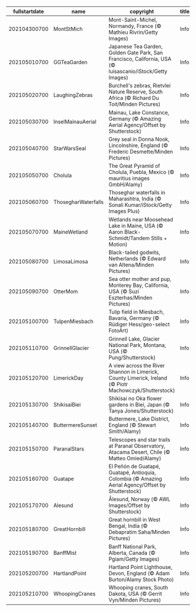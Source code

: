 |fullstartdate|name|copyright|title|image|
|--|--|--|--|--|
202104300700|MontStMich|Mont-Saint-Michel, Normandy, France (© Mathieu Rivrin/Getty Images)|Info|![](/en-AU/2021/05/202104300700MontStMich.jpg)|
202105010700|GGTeaGarden|Japanese Tea Garden, Golden Gate Park, San Francisco, California, USA (© luisascanio/iStock/Getty Images)|Info|![](/en-AU/2021/05/202105010700GGTeaGarden.jpg)|
202105020700|LaughingZebras|Burchell's zebras, Rietvlei Nature Reserve, South Africa (© Richard Du Toit/Minden Pictures)|Info|![](/en-AU/2021/05/202105020700LaughingZebras.jpg)|
202105030700|InselMainauAerial|Mainau, Lake Constance, Germany (© Amazing Aerial Agency/Offset by Shutterstock)|Info|![](/en-AU/2021/05/202105030700InselMainauAerial.jpg)|
202105040700|StarWarsSeal|Grey seal in Donna Nook, Lincolnshire, England (© Frederic Desmette/Minden Pictures)|Info|![](/en-AU/2021/05/202105040700StarWarsSeal.jpg)|
202105050700|Cholula|The Great Pyramid of Cholula, Puebla, Mexico (© mauritius images GmbH/Alamy)|Info|![](/en-AU/2021/05/202105050700Cholula.jpg)|
202105060700|ThosegharWaterfalls|Thoseghar waterfalls in Maharashtra, India (© Sonali Kumar/iStock/Getty Images Plus)|Info|![](/en-AU/2021/05/202105060700ThosegharWaterfalls.jpg)|
202105070700|MaineWetland|Wetlands near Moosehead Lake in Maine, USA (© Aaron Black-Schmidt/Tandem Stills + Motion)|Info|![](/en-AU/2021/05/202105070700MaineWetland.jpg)|
202105080700|LimosaLimosa|Black-tailed godwits, Netherlands (© Edward van Altena/Minden Pictures)|Info|![](/en-AU/2021/05/202105080700LimosaLimosa.jpg)|
202105090700|OtterMom|Sea otter mother and pup, Monterey Bay, California, USA (© Suzi Eszterhas/Minden Pictures)|Info|![](/en-AU/2021/05/202105090700OtterMom.jpg)|
202105100700|TulpenMiesbach|Tulip field in Miesbach, Bavaria, Germany (© Rüdiger Hess/geo-select FotoArt)|Info|![](/en-AU/2021/05/202105100700TulpenMiesbach.jpg)|
202105110700|GrinnellGlacier|Grinnell Lake, Glacier National Park, Montana, USA (© Pung/Shutterstock)|Info|![](/en-AU/2021/05/202105110700GrinnellGlacier.jpg)|
202105120700|LimerickDay|A view across the River Shannon in Limerick, County Limerick, Ireland (© Piotr Machowczyk/Shutterstock)|Info|![](/en-AU/2021/05/202105120700LimerickDay.jpg)|
202105130700|ShikisaiBiei|Shikisai no Oka flower gardens in Biei, Japan (© Tanya Jones/Shutterstock)|Info|![](/en-AU/2021/05/202105130700ShikisaiBiei.jpg)|
202105140700|ButtermereSunset|Buttermere, Lake District, England (© Stewart Smith/Alamy)|Info|![](/en-AU/2021/05/202105140700ButtermereSunset.jpg)|
202105150700|ParanalStars|Telescopes and star trails at Paranal Observatory, Atacama Desert, Chile (© Matteo Omied/Alamy)|Info|![](/en-AU/2021/05/202105150700ParanalStars.jpg)|
202105160700|Guatape|El Peñón de Guatapé, Guatapé, Antioquia, Colombia (© Amazing Aerial Agency/Offset by Shutterstock)|Info|![](/en-AU/2021/05/202105160700Guatape.jpg)|
202105170700|Alesund|Ålesund, Norway (© AWL Images/Offset by Shutterstock)|Info|![](/en-AU/2021/05/202105170700Alesund.jpg)|
202105180700|GreatHornbill|Great hornbill in West Bengal, India (© Debapratim Saha/Minden Pictures)|Info|![](/en-AU/2021/05/202105180700GreatHornbill.jpg)|
202105190700|BanffMist|Banff National Park, Alberta, Canada (© Pgiam/Getty Images)|Info|![](/en-AU/2021/05/202105190700BanffMist.jpg)|
202105200700|HartlandPoint|Hartland Point Lighthouse, Devon, England (© Adam Burton/Alamy Stock Photo)|Info|![](/en-AU/2021/05/202105200700HartlandPoint.jpg)|
202105210700|WhoopingCranes|Whooping cranes, South Dakota, USA (© Gerrit Vyn/Minden Pictures)|Info|![](/en-AU/2021/05/202105210700WhoopingCranes.jpg)|
